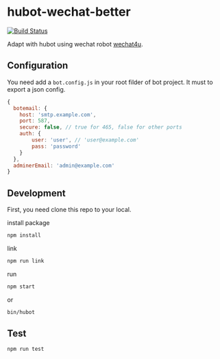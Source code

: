 # hubot-wechat-better

[![Build Status](https://travis-ci.org/loveonelong/hubot-wechat-better.svg?branch=master)](https://travis-ci.org/loveonelong/hubot-wechat-better)

Adapt with hubot using wechat robot [wechat4u](https://github.com/nodeWechat/wechat4u).

## Configuration

You need add a `bot.config.js` in your root filder of bot project. It must to export a json config.

```javascript
{
  botemail: {
    host: 'smtp.example.com',
    port: 587,
    secure: false, // true for 465, false for other ports
    auth: {
        user: 'user', // 'user@example.com'
        pass: 'password'
    }
  },
  adminerEmail: 'admin@example.com'
}
```

## Development

First, you need clone this repo to your local.

install package

```bash
npm install
```

link

```bash
npm run link
```

run

```bash
npm start
```

or

```bash
bin/hubot
```

## Test

```bash
npm run test
```